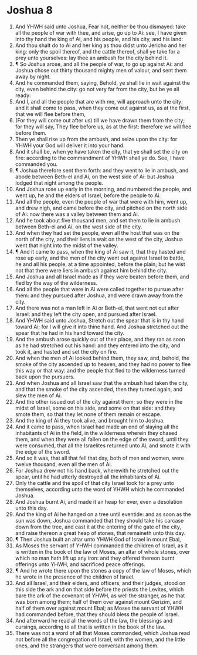 ﻿# Joshua 8
1. And YHWH said unto Joshua, Fear not, neither be thou dismayed: take all the people of war with thee, and arise, go up to Ai: see, I have given into thy hand the king of Ai, and his people, and his city, and his land: 
2. And thou shalt do to Ai and her king as thou didst unto Jericho and her king: only the spoil thereof, and the cattle thereof, shall ye take for a prey unto yourselves: lay thee an ambush for the city behind it. 
3. ¶ So Joshua arose, and all the people of war, to go up against Ai: and Joshua chose out thirty thousand mighty men of valour, and sent them away by night. 
4. And he commanded them, saying, Behold, ye shall lie in wait against the city, even behind the city: go not very far from the city, but be ye all ready: 
5. And I, and all the people that are with me, will approach unto the city: and it shall come to pass, when they come out against us, as at the first, that we will flee before them, 
6. (For they will come out after us) till we have drawn them from the city; for they will say, They flee before us, as at the first: therefore we will flee before them. 
7. Then ye shall rise up from the ambush, and seize upon the city: for YHWH your God will deliver it into your hand. 
8. And it shall be, when ye have taken the city, that ye shall set the city on fire: according to the commandment of YHWH shall ye do. See, I have commanded you. 
9. ¶ Joshua therefore sent them forth: and they went to lie in ambush, and abode between Beth-el and Ai, on the west side of Ai: but Joshua lodged that night among the people. 
10. And Joshua rose up early in the morning, and numbered the people, and went up, he and the elders of Israel, before the people to Ai. 
11. And all the people, even the people of war that were with him, went up, and drew nigh, and came before the city, and pitched on the north side of Ai: now there was a valley between them and Ai. 
12. And he took about five thousand men, and set them to lie in ambush between Beth-el and Ai, on the west side of the city. 
13. And when they had set the people, even all the host that was on the north of the city, and their liers in wait on the west of the city, Joshua went that night into the midst of the valley. 
14. ¶ And it came to pass, when the king of Ai saw it, that they hasted and rose up early, and the men of the city went out against Israel to battle, he and all his people, at a time appointed, before the plain; but he wist not that there were liers in ambush against him behind the city. 
15. And Joshua and all Israel made as if they were beaten before them, and fled by the way of the wilderness. 
16. And all the people that were in Ai were called together to pursue after them: and they pursued after Joshua, and were drawn away from the city. 
17. And there was not a man left in Ai or Beth-el, that went not out after Israel: and they left the city open, and pursued after Israel. 
18. And YHWH said unto Joshua, Stretch out the spear that is in thy hand toward Ai; for I will give it into thine hand. And Joshua stretched out the spear that he had in his hand toward the city. 
19. And the ambush arose quickly out of their place, and they ran as soon as he had stretched out his hand: and they entered into the city, and took it, and hasted and set the city on fire. 
20. And when the men of Ai looked behind them, they saw, and, behold, the smoke of the city ascended up to heaven, and they had no power to flee this way or that way: and the people that fled to the wilderness turned back upon the pursuers. 
21. And when Joshua and all Israel saw that the ambush had taken the city, and that the smoke of the city ascended, then they turned again, and slew the men of Ai. 
22. And the other issued out of the city against them; so they were in the midst of Israel, some on this side, and some on that side: and they smote them, so that they let none of them remain or escape. 
23. And the king of Ai they took alive, and brought him to Joshua. 
24. And it came to pass, when Israel had made an end of slaying all the inhabitants of Ai in the field, in the wilderness wherein they chased them, and when they were all fallen on the edge of the sword, until they were consumed, that all the Israelites returned unto Ai, and smote it with the edge of the sword. 
25. And so it was, that all that fell that day, both of men and women, were twelve thousand, even all the men of Ai. 
26. For Joshua drew not his hand back, wherewith he stretched out the spear, until he had utterly destroyed all the inhabitants of Ai. 
27. Only the cattle and the spoil of that city Israel took for a prey unto themselves, according unto the word of YHWH which he commanded Joshua. 
28. And Joshua burnt Ai, and made it an heap for ever, even a desolation unto this day. 
29. And the king of Ai he hanged on a tree until eventide: and as soon as the sun was down, Joshua commanded that they should take his carcase down from the tree, and cast it at the entering of the gate of the city, and raise thereon a great heap of stones, that remaineth unto this day. 
30. ¶ Then Joshua built an altar unto YHWH God of Israel in mount Ebal, 
31. As Moses the servant of YHWH commanded the children of Israel, as it is written in the book of the law of Moses, an altar of whole stones, over which no man hath lift up any iron: and they offered thereon burnt offerings unto YHWH, and sacrificed peace offerings. 
32. ¶ And he wrote there upon the stones a copy of the law of Moses, which he wrote in the presence of the children of Israel. 
33. And all Israel, and their elders, and officers, and their judges, stood on this side the ark and on that side before the priests the Levites, which bare the ark of the covenant of YHWH, as well the stranger, as he that was born among them; half of them over against mount Gerizim, and half of them over against mount Ebal; as Moses the servant of YHWH had commanded before, that they should bless the people of Israel. 
34. And afterward he read all the words of the law, the blessings and cursings, according to all that is written in the book of the law. 
35. There was not a word of all that Moses commanded, which Joshua read not before all the congregation of Israel, with the women, and the little ones, and the strangers that were conversant among them. 
